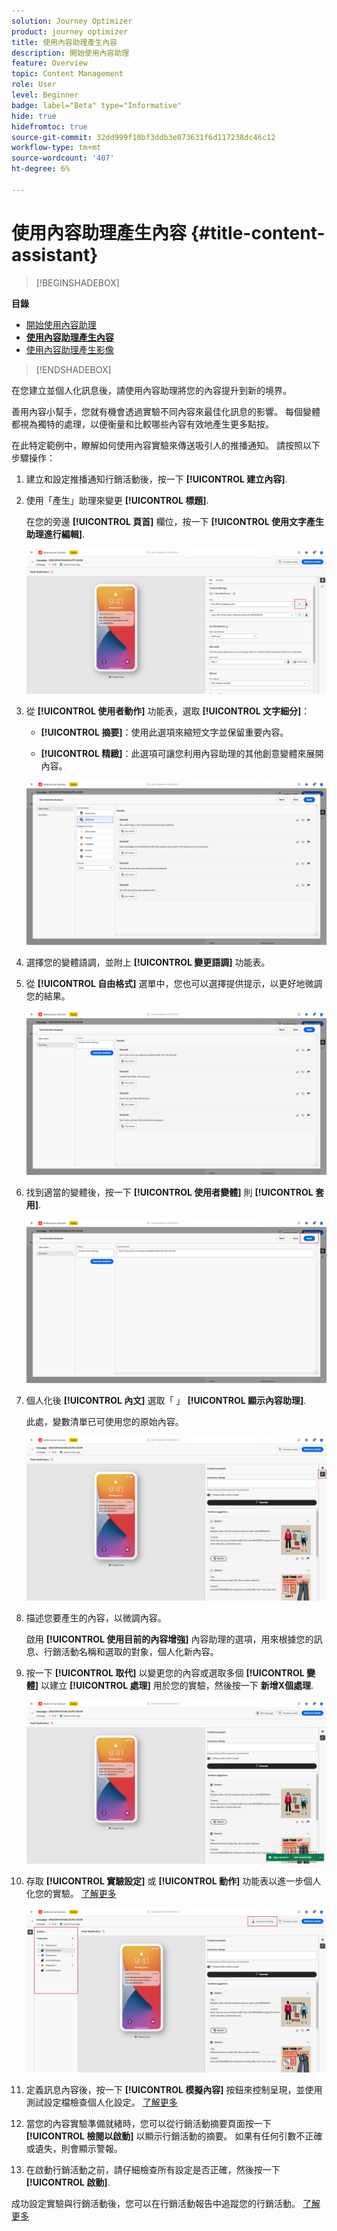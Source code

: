 ```yaml
---
solution: Journey Optimizer
product: journey optimizer
title: 使用內容助理產生內容
description: 開始使用內容助理
feature: Overview
topic: Content Management
role: User
level: Beginner
badge: label="Beta" type="Informative"
hide: true
hidefromtoc: true
source-git-commit: 32dd999f18bf3ddb3e073631f6d117238dc46c12
workflow-type: tm+mt
source-wordcount: '407'
ht-degree: 6%

---
```


# 使用內容助理產生內容 {#title-content-assistant}

>[!BEGINSHADEBOX]

**目錄**

* [開始使用內容助理](gs-generative.md)
* **[使用內容助理產生內容](generative-content.md)**
* [使用內容助理產生影像](generative-image.md)

>[!ENDSHADEBOX]

在您建立並個人化訊息後，請使用內容助理將您的內容提升到新的境界。

善用內容小幫手，您就有機會透過實驗不同內容來最佳化訊息的影響。 每個變體都視為獨特的處理，以便衡量和比較哪些內容有效地產生更多點按。

在此特定範例中，瞭解如何使用內容實驗來傳送吸引人的推播通知。 請按照以下步驟操作：

1. 建立和設定推播通知行銷活動後，按一下 **[!UICONTROL 建立內容]**.

1. 使用「產生」助理來變更 **[!UICONTROL 標題]**.

   在您的旁邊 **[!UICONTROL 頁首]** 欄位，按一下 **[!UICONTROL 使用文字產生助理進行編輯]**.

   ![](assets/gen-ai-title-1.png)

1. 從 **[!UICONTROL 使用者動作]** 功能表，選取 **[!UICONTROL 文字細分]**：

   * **[!UICONTROL 摘要]**：使用此選項來縮短文字並保留重要內容。

   * **[!UICONTROL 精緻]**：此選項可讓您利用內容助理的其他創意變體來展開內容。

   ![](assets/gen-ai-title-2.png)

1. 選擇您的變體語調，並附上 **[!UICONTROL 變更語調]** 功能表。

1. 從 **[!UICONTROL 自由格式]** 選單中，您也可以選擇提供提示，以更好地微調您的結果。

   ![](assets/gen-ai-title-3.png)

1. 找到適當的變體後，按一下 **[!UICONTROL 使用者變體]** 則 **[!UICONTROL 套用]**.

   ![](assets/gen-ai-title-4.png)

1. 個人化後 **[!UICONTROL 內文]** 選取「 」 **[!UICONTROL 顯示內容助理]**.

   此處，變數清單已可使用您的原始內容。

   ![](assets/gen-ai-title-5.png)

1. 描述您要產生的內容，以微調內容。

   啟用 **[!UICONTROL 使用目前的內容增強]** 內容助理的選項，用來根據您的訊息、行銷活動名稱和選取的對象，個人化新內容。

1. 按一下 **[!UICONTROL 取代]** 以變更您的內容或選取多個 **[!UICONTROL 變體]** 以建立 **[!UICONTROL 處理]** 用於您的實驗，然後按一下 **新增X個處理**.

   ![](assets/gen-ai-title-6.png)

1. 存取 **[!UICONTROL 實驗設定]** 或 **[!UICONTROL 動作]** 功能表以進一步個人化您的實驗。 [了解更多](../campaigns/content-experiment.md)

   ![](assets/gen-ai-title-7.png)

1. 定義訊息內容後，按一下 **[!UICONTROL 模擬內容]** 按鈕來控制呈現，並使用測試設定檔檢查個人化設定。 [了解更多](../email/preview.md)

1. 當您的內容實驗準備就緒時，您可以從行銷活動摘要頁面按一下 **[!UICONTROL 檢閱以啟動]** 以顯示行銷活動的摘要。 如果有任何引數不正確或遺失，則會顯示警報。

1. 在啟動行銷活動之前，請仔細檢查所有設定是否正確，然後按一下 **[!UICONTROL 啟動]**.

成功設定實驗與行銷活動後，您可以在行銷活動報告中追蹤您的行銷活動。 [了解更多](../reports/campaign-global-report.md#experimentation-report)
